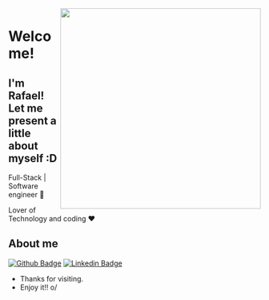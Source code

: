 <img align="right" width="400" height="400" src="https://media1.giphy.com/media/v1.Y2lkPTc5MGI3NjExMm5xcTViZmpqcDMwaGhqdjJydHUxOW8zdzhpcG43YXRyd3hmemRsZiZlcD12MV9pbnRlcm5hbF9naWZfYnlfaWQmY3Q9Zw/1iNIkQBAwEkUuTpikf/giphy.gif">


# Welcome!
## I'm Rafael! Let me present a little about myself :D

Full-Stack | Software engineer :robot:

Lover of Technology and coding :heart:


## About me 
[![Github Badge](https://img.shields.io/badge/-Github-000?style=flat-square&logo=Github&logoColor=white&link=https://github.com/Lucasdfg07)](https://github.com/r-leafar)
[![Linkedin Badge](https://img.shields.io/badge/-LinkedIn-blue?style=flat-square&logo=Linkedin&logoColor=white&link=https://www.linkedin.com/in/lucas-siqueira-167362148/)](https://www.linkedin.com/in/rafael-saboia-silva/)

- Thanks for visiting. 
- Enjoy it!! o/
